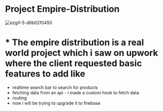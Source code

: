 # Project Empire-Distribution 
![ezgif-5-d6b02f0450](https://user-images.githubusercontent.com/73964378/198841001-fd9e9cd9-cf6d-4925-9a8c-905aa9c519b3.gif)

# * The empire distribution is a real world project which i saw on upwork where the client requested basic features to add like 
* realtime search bar to search for products 
* fetching data from an api - i made a custom hook to fetch data
* routing
* now i will be trying to upgrade it to firebase
